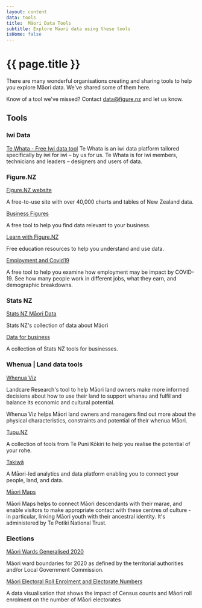```yaml
---
layout: content
data: tools
title:  Māori Data Tools
subtitle: Explore Māori data using these tools
isHome: false
---
```


# {{ page.title }}

There are many wonderful organisations creating and sharing tools to help you explore Māori data. We've shared some of them here. 

Know of a tool we've missed? Contact <data@figure.nz> and let us know.

## Tools

### Iwi Data

[Te Whata - Free Iwi data tool](https://tewhata.io)
Te Whata is an iwi data platform tailored specifically by iwi for iwi – by us for us. Te Whata is for iwi members, technicians and leaders – designers and users of data.

### Figure.NZ

[Figure.NZ website](https://figure.nz)

A free-to-use site with over 40,000 charts and tables of New Zealand data.

[Business Figures](https://figure.nz/business)

A free tool to help you find data relevant to your business.

[Learn with Figure.NZ](https://learn.figure.nz)

Free education resources to help you understand and use data.

[Employment and Covid19](https://www.notion.so/natd/COVID-19-Job-Impacts-930f46b6cb934dd282f99007e310c010)

A free tool to help you examine how employment may be impact by COVID-19. See how many people work in different jobs, what they earn, and demographic breakdowns.

### Stats NZ

[Stats NZ Māori Data](https://www.stats.govt.nz/topics/maori)

Stats NZ's collection of data about Māori

[Data for business](https://www.stats.govt.nz/tools/data-for-business)

A collection of Stats NZ tools for businesses.

### Whenua | Land data tools

[Whenua Viz](https://whenuaviz.landcareresearch.co.nz)

Landcare Research's tool to help Māori land owners make more informed decisions about how to use their land to support whanau and fulfil and balance its economic and cultural potential. 

Whenua Viz helps Māori land owners and managers find out more about the physical characteristics, constraints and potential of their whenua Māori.

[Tupu.NZ](https://www.tupu.nz/en)

A collection of tools from Te Puni Kōkiri to help you realise the potential of your rohe.

[Takiwā](https://takiwa.co)

A Māori-led analytics and data platform enabling you to connect your people, land, and data.

[Māori Maps](https://maorimaps.com/)

Māori Maps helps to connect Māori descendants with their marae, and enable visitors to make appropriate contact with these centres of culture - in particular, linking Māori youth with their ancestral identity. It's administered by Te Potiki National Trust.

### Elections

[Māori Wards Generalised 2020](https://catalogue.data.govt.nz/dataset/mori-ward-2020-generalised)

Māori ward boundaries for 2020 as defined by the territorial authorities and/or Local Government Commission.

[Māori Electoral Roll Enrolment and Electorate Numbers](https://daniel-barnett.github.io/census-electorates/)

A data visualisation that shows the impact of Census counts and Māori roll enrolment on the number of Māori electorates
